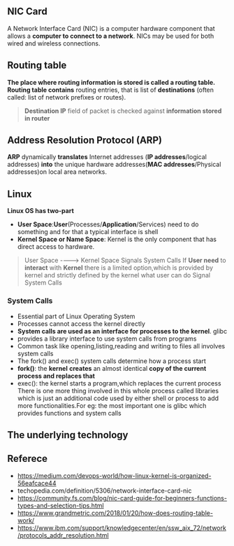 ## NIC Card
A Network Interface Card (NIC) is a computer hardware component that allows a **computer to connect to a network**. NICs may be used for both wired and wireless connections.

## Routing table
**The place where routing information is stored is called a routing table.**  **Routing table contains** routing entries, that is list of **destinations** (often called: list of network prefixes or routes).
>  **Destination IP** field of packet is checked against **information stored in router**
>  
## Address Resolution Protocol (ARP)
 **ARP** dynamically **translates** Internet addresses (**IP addresses**/logical addresses) **into** the unique hardware addresses(**MAC addresses**/Physical addresses)on local area networks.
 
## Linux 
**Linux OS has two-part**

 - **User Space**:**User**(Processes/**Application**/Services) need to do something and for that a typical interface is shell
 - **Kernel Space or Name Space**: Kernel is the only component that has direct access to hardware.

> User Space ----> Kernel Space
                     Signals
                     System Calls 
If **User need** to **interact** with **Kernel** there is a limited option,which is provided by kernel and strictly defined by the kernel what user can do
Signal
System Calls
### System Calls
-  Essential part of Linux Operating System
- Processes cannot access the kernel directly
- **System calls are used as an interface for processes to the kernel**. glibc
- provides a library interface to use system calls from programs
- Common task like opening,listing,reading and writing to files all involves system calls
- The fork() and exec() system calls determine how a process start
- **fork()**: the **kernel** **creates** an almost identical **copy of the current process and replaces that**
- exec(): the kernel starts a program,which replaces the current process
There is one more thing involved in this whole process called libraries which is just an additional code used by either shell or process to add more functionalities.For eg: the most important one is glibc which provides functions and system calls

## The underlying technology

## Referece 

 - https://medium.com/devops-world/how-linux-kernel-is-organized-56eafcace44
 - techopedia.com/definition/5306/network-interface-card-nic
 - https://community.fs.com/blog/nic-card-guide-for-beginners-functions-types-and-selection-tips.html
 - https://www.grandmetric.com/2018/01/20/how-does-routing-table-work/
 - https://www.ibm.com/support/knowledgecenter/en/ssw_aix_72/network/protocols_addr_resolution.html

<!--stackedit_data:
eyJoaXN0b3J5IjpbLTk1ODk5MDcwNSwtNTYyMjU2NTkxLC0xMT
czNjMzMzU0LC00NTgzOTAyNiwtMTEyMDI5MjE2LDIwOTU4MTYx
MTYsMTYxNTc2ODc4MCwyMDgzNzQ0NTI0LDM4ODE5Nzc2OSwtMT
g1MDAwNDE2Niw0OTc4MTg4MTAsNzMwOTk4MTE2XX0=
-->